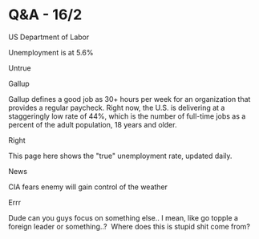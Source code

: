 # Q&A - 16/2

US Department of Labor

Unemployment is at 5.6%

Untrue

Gallup

Gallup defines a good job as 30+ hours per week for an organization that provides a regular paycheck. Right now, the U.S. is delivering at a staggeringly low rate of 44%, which is the number of full-time jobs as a percent of the adult population, 18 years and older. 

Right

This page here shows the "true" unemployment rate, updated daily.

News

CIA fears enemy will gain control of the weather

Errr

Dude can you guys focus on something else.. I mean, like go topple a  foreign leader  or something..?  Where does this is stupid shit come from? 

